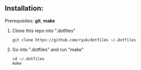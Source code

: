 ## Installation:

Prerequisites: **git**, **make**

1.  Clone this repo into ".dotfiles"

        git clone https://github.com/ryuk/dotfiles ~/.dotfiles

2.  Go into ".dotfiles" and run "make"

        cd ~/.dotfiles
        make
